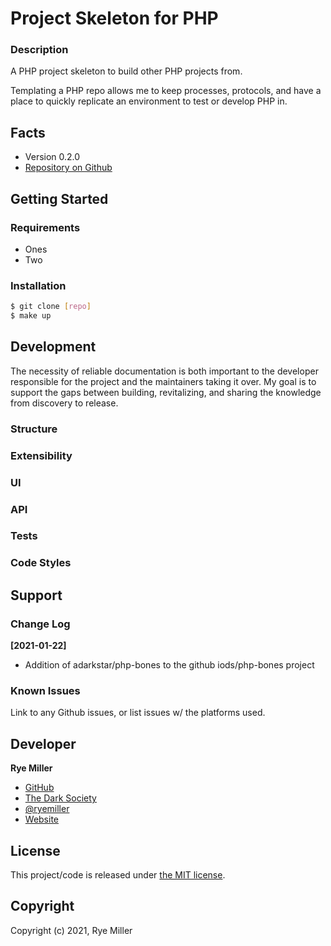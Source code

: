 Project Skeleton for PHP
========================

### Description

A PHP project skeleton to build other PHP projects from.

Templating a PHP repo allows me to keep processes, protocols, and have a place to
quickly replicate an environment to test or develop PHP in.


Facts
-----
  * Version 0.2.0
  * [Repository on Github]()
  

Getting Started
---------------

### Requirements
* Ones
* Two


### Installation

```sh
$ git clone [repo]
$ make up
```


Development
-----------

The necessity of reliable documentation is both important to the developer responsible for
the project and the maintainers taking it over. My goal is to support the gaps between
building, revitalizing, and sharing the knowledge from discovery to release.

### Structure

### Extensibility

### UI

### API

### Tests

### Code Styles


Support
-------


### Change Log

**[2021-01-22]**
  * Addition of adarkstar/php-bones to the github iods/php-bones project


### Known Issues

Link to any Github issues, or list issues w/ the platforms used.

Developer
----------

**Rye Miller**
  * [GitHub](https://github.com/iods/)
  * [The Dark Society](https://github.com/thedarksociety)
  * [@ryemiller](https://twitter.com/ryemiller)
  * [Website](https://ryemiller.io)


License
-------

This project/code is released under [the MIT license](https://github.com/iods/php-bones/LICENSE).


Copyright
---------

Copyright (c) 2021, Rye Miller